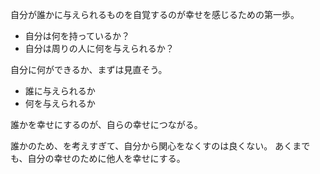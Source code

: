 自分が誰かに与えられるものを自覚するのが幸せを感じるための第一歩。

- 自分は何を持っているか？
- 自分は周りの人に何を与えられるか？

自分に何ができるか、まずは見直そう。

- 誰に与えられるか
- 何を与えられるか

誰かを幸せにするのが、自らの幸せにつながる。

誰かのため、を考えすぎて、自分から関心をなくすのは良くない。
あくまでも、自分の幸せのために他人を幸せにする。
